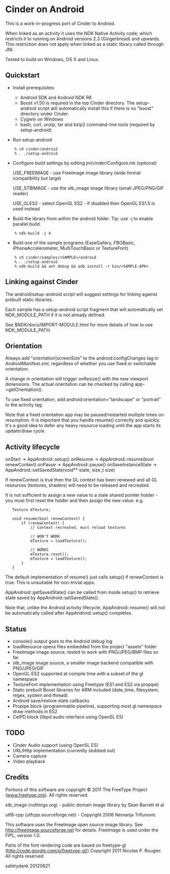 Cinder on Android
=================

This is a work-in-progress port of Cinder to Android.

When linked as an activity it uses the NDK Native Activity code, which
restricts it to running on Android versions 2.3 (Gingerbread) and upwards. This
restriction does not apply when linked as a static library called through JNI.

Tested to build on Windows, OS X and Linux.


Quickstart
----------

* Install prerequisites:

  - Android SDK and Android NDK R8
  - Boost v1.50 is required in the top Cinder directory.  The setup-android
    script will automatically install this if there is no "boost" directory
    under Cinder.
  - Cygwin on Windows
  - bash, curl, unzip, tar and bzip2 command-line tools (required by
    setup-android)

* Run setup-android

```
    % cd cinder/android
    % . ./setup-android
```

* Configure build settings by editing jni/cinder/Configure.mk (optional)
  
    USE_FREEIMAGE - use FreeImage image library (wide format compatibility but large)

    USE_STBIMAGE  - use the stb_image image library (small JPEG/PNG/GIF reader)

    USE_GLES2     - select OpenGL ES2 - if disabled then OpenGL ES1.5 is used instead

* Build the library from within the android folder.  Tip: use -j <num cores> to
  enable parallel build.

```
    % ndk-build -j 4
```

* Build one of the sample programs (EaseGallery, FBOBasic, iPhoneAccelerometer,
  MultiTouchBasic or TextureFont)

```
    % cd cinder/samples/<SAMPLE>/android
    % . ./setup-android
    % ndk-build && ant debug && adb install -r bin/<SAMPLE-APK>
```


Linking against Cinder
----------------------

The android/setup-android script will suggest settings for linking against
prebuilt static libraries.

Each sample has a setup-android script fragment that will automatically set
NDK_MODULE_PATH if it is not already defined.

See $NDK/docs/IMPORT-MODULE.html for more details of how to use
NDK_MODULE_PATH.


Orientation
-----------

Always add "orientation|screenSize" to the android:configChanges tag in
AndroidManifest.xml, regardless of whether you use fixed or switchable
orientation.

A change in orientation will trigger onResize() with the new viewport
dimensions.  The actual orientation can be checked by calling
app->getOrientation().

To use fixed orientation, add android:orientation="landscape" or "portrait" to
the activity tag.

Note that a fixed orientation app may be paused/restarted multiple times on
resumption.  It is important that you handle resume() correctly and quickly.
It's a good idea to defer any heavy resource loading until the app starts its
update/draw cycle.


Activity lifecycle
------------------

onStart  -> AppAndroid::setup()
onResume -> AppAndroid::resume(bool renewContext)
onPause  -> AppAndroid::pause()
onSaveInstanceState -> AppAndroid::setSavedState(void** state, size_t size)

If renewContext is true then the GL context has been renewed and all GL
resources (textures, shaders) will need to be released and recreated.

It is not sufficient to assign a new value to a stale shared pointer holder -
you must first reset the holder and then assign the new value. e.g.

```
   Texture mTexture;

   void resume(bool renewContext) {
       if (renewContext) {
           // Context recreated, must reload textures

           // WON'T WORK
           mTexture = loadTexture(); 

           // WORKS
           mTexture.reset();
           mTexture = loadTexture();
       }
   }
```

The default implementation of resume() just calls setup() if renewContext
is true.  This is unsuitable for non-trivial apps.

AppAndroid::getSavedState() can be called from inside setup() to retrieve
state saved by AppAndroid::setSavedState().

Note that, unlike the Android activity lifecycle, AppAndroid::resume() 
will not be automatically called after AppAndroid::setup() completes.


Status
------

* console() output goes to the Android debug log
* loadResource opens files embedded from the project "assets" folder
* FreeImage image source, tested to work with PNG/JPEG/BMP files so far
* stb_image image source, a smaller image backend compatible with PNG/JPEG/GIF
* OpenGL ES2 supported at compile time with a subset of the gl namespace
* TextureFont implementation using Freetype (ES1 and ES2 via propipe)
* Static prebuilt Boost libraries for ARM included (date_time, filesystem,
  regex, system and thread)
* Android save/restore state callbacks
* Propipe block (programmable pipeline), supporting most gl namespace draw
  methods in ES2
* CelPD block (libpd audio interface using OpenSL ES)


TODO
----

* Cinder Audio support (using OpenSL ES)
* URL/Http implementation (currently stubbed out)
* Camera capture 
* Video playback


Credits
-------

Portions of this software are copyright © 2011 The FreeType Project (www.freetype.org).  All rights reserved.

stb_image (nothings.org) - public domain image library by Sean Barrett et al

utf8-cpp (utfcpp.sourceforge.net) - Copyright 2006 Nemanja Trifunovic

This software uses the FreeImage open source image library. See http://freeimage.sourceforge.net for details.
FreeImage is used under the FIPL, version 1.0.

Parts of the font rendering code are based on freetype-gl (http://code.google.com/p/freetype-gl/)
Copyright 2011 Nicolas P. Rougier. All rights reserved


safetydank 20120621

